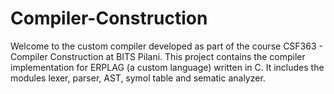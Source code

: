 # Compiler-Construction
Welcome to the custom compiler developed as part of the course CSF363 - Compiler Construction at BITS Pilani.
This project contains the compiler implementation for ERPLAG (a custom language) written in C. It includes the modules lexer, parser, AST, symol table and sematic analyzer.
